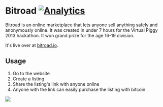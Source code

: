 # Bitroad [![Analytics](https://ga-beacon.appspot.com/UA-34529482-6/geodude/readme)](https://github.com/igrigorik/ga-beacon)

Bitroad is an online marketplace that lets anyone sell anything safely and
anonymously online. It was created in under 7 hours for the Virtual Piggy 2013
hackathon. It won grand prize for the age 16-19 division.

It's live over at [bitroad.io](http://bitroad.io).

## Usage

1. Go to the website
2. Create a listing
3. Share the listing's link with anyone online
4. Anyone with the link can easily purchase the listing with bitcoin

![](http://i.imgur.com/FjjOmMt.gif)
